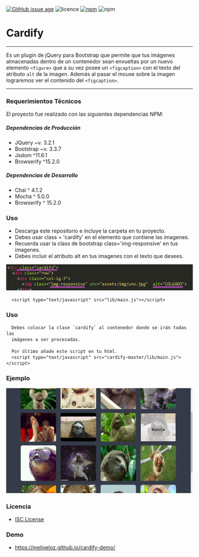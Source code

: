 [![GitHub issue age](https://img.shields.io/badge/created-January%202018-31C285.svg)](https://github.com/meliveloz/cardify) ![licence](https://img.shields.io/badge/license-ISC-1F618D.svg) [![npm](https://img.shields.io/badge/npm-v8.9.0-orange.svg)]() ![npm](https://img.shields.io/badge/author-melivalvane-C0225C.svg)

# Cardify

***
Es un plugin de jQuery para Bootstrap que permite que tus imágenes almacenadas dentro de un contenedor sean envueltas por un nuevo elemento `<figure>` que a su vez posee un `<figcaption>` con el texto del atributo `alt` de la imagen.
Además al pasar el mouse sobre la imagen lograremos ver el contenido del 
`<figcaption>`.
***

### Requerimientos Técnicos

El proyecto fue realizado con las siguientes dependencias NPM:

##### Dependencias de Producción
  - JQuery ~v. 3.2.1
  - Bootstrap ~v. 3.3.7
  - Jsdom ^11.6.1
  - Browserify ^15.2.0

##### Dependencias de Desarrollo
  - Chai ^ 4.1.2
  - Mocha ^ 5.0.0
  - Browserify ^ 15.2.0 

### Uso

+ Descarga este repositorio e incluye la carpeta en tu proyecto.
+ Debes usar class = 'cardify' en el elemento que contiene las imagenes.
+ Recuerda usar la class de bootstrap class='img-responsive' en tus imagenes.
+ Debes incluir el atributo alt en tus imagenes con el texto que desees.

![](assets/img/explainreadme.png)

```
  <script type="text/javascript" src="lib/main.js"></script>
```

### Uso

```
  Debes colocar la clase `cardify` al contenedor donde se irán todas las
  imágenes a ser procesadas.

  Por último añade este script en tu html.
  <script type="text/javascript" src="cardify-master/lib/main.js"></script>
```

### Ejemplo

![](assets/img/img_example.png)


### Licencia

+ [ISC License](https://opensource.org/licenses/ISC)
   
### Demo

+ https://meliveloz.github.io/cardify-demo/
